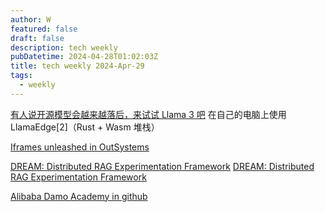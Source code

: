```yaml
---
author: W
featured: false
draft: false
description: tech weekly
pubDatetime: 2024-04-28T01:02:03Z
title: tech weekly 2024-Apr-29
tags:
  - weekly
---
```


[有人说开源模型会越来越落后，来试试 Llama 3 吧](https://mp.weixin.qq.com/s/Ovkb2DT39DMkoUBvwyjXZQ?utm_source=pocket_reader) 在自己的电脑上使用 LlamaEdge[2]（Rust + Wasm 堆栈）

[Iframes unleashed in OutSystems](https://itnext.io/iframes-unleashed-in-outsystems-0a9c0b84bf4b)

[DREAM: Distributed RAG Experimentation Framework](https://github.com/aishwaryaprabhat/goku/tree/main/goku/dream?utm_source=pocket_saves)
[DREAM: Distributed RAG Experimentation Framework](https://www.linkedin.com/pulse/dream-distributed-rag-experimentation-framework-aishwarya-prabhat-hoh7c/?trackingId=235Hk1GRSem4KhSSTqe91A%3D%3D)

[Alibaba Damo Academy in github](https://github.com/alibaba-damo-academy?utm_source=pocket_saves)

[]()

[]()

[]()

[]()

[]()

[]()

[]()

[]()

[]()

[]()

[]()

[]()

[]()
